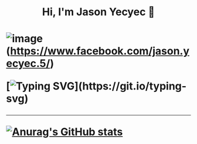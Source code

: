 
  <h1 align="center"> Hi, I'm Jason Yecyec 👋<h1/>
 
![image](https://img.shields.io/badge/Facebook-1877F2?style=for-the-badge&logo=facebook&logoColor=white)(https://www.facebook.com/jason.yecyec.5/)
  
[![Typing SVG](https://readme-typing-svg.herokuapp.com?size=25&color=1A8FF7&center=true&width=1000&height=100&lines=Aspiring+to+be+a+Full-stack+developer;Nice+to+meet+you+...)](https://git.io/typing-svg)
  
 ---
[![Anurag's GitHub stats](https://github-readme-stats.vercel.app/api?username=Jasonyecyec&show_icons=true)](https://github.com/Jasonyecyec/github-readme-stats)
          
